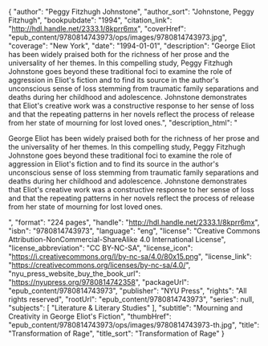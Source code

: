 {
  "author": "Peggy Fitzhugh Johnstone",
  "author_sort": "Johnstone, Peggy Fitzhugh",
  "bookpubdate": "1994",
  "citation_link": "http://hdl.handle.net/2333.1/8kprr6mx",
  "coverHref": "epub_content/9780814743973/ops/images/9780814743973.jpg",
  "coverage": "New York",
  "date": "1994-01-01",
  "description": "George Eliot has been widely praised both for the richness of her prose and the universality of her themes. In this compelling study, Peggy Fitzhugh Johnstone goes beyond these traditional foci to examine the role of aggression in Eliot's fiction and to find its source in the author's unconscious sense of loss stemming from traumatic family separations and deaths during her childhood and adolescence. Johnstone demonstrates that Eliot's creative work was a constructive response to her sense of loss and that the repeating patterns in her novels reflect the process of release from her state of mourning for lost loved ones.",
  "description_html": "<p>George Eliot has been widely praised both for the richness of her prose and the universality of her themes. In this compelling study, Peggy Fitzhugh Johnstone goes beyond these traditional foci to examine the role of aggression in Eliot's fiction and to find its source in the author's unconscious sense of loss stemming from traumatic family separations and deaths during her childhood and adolescence. Johnstone demonstrates that Eliot's creative work was a constructive response to her sense of loss and that the repeating patterns in her novels reflect the process of release from her state of mourning for lost loved ones.</p>",
  "format": "224 pages",
  "handle": "http://hdl.handle.net/2333.1/8kprr6mx",
  "isbn": "9780814743973",
  "language": "eng",
  "license": "Creative Commons Attribution-NonCommercial-ShareAlike 4.0 International License",
  "license_abbreviation": "CC BY-NC-SA",
  "license_icon": "https://i.creativecommons.org/l/by-nc-sa/4.0/80x15.png",
  "license_link": "https://creativecommons.org/licenses/by-nc-sa/4.0/",
  "nyu_press_website_buy_the_book_url": "https://nyupress.org/9780814742358",
  "packageUrl": "epub_content/9780814743973",
  "publisher": "NYU Press",
  "rights": "All rights reserved",
  "rootUrl": "epub_content/9780814743973",
  "series": null,
  "subjects": [
    "Literature & Literary Studies"
  ],
  "subtitle": "Mourning and Creativity in George Eliot's Fiction",
  "thumbHref": "epub_content/9780814743973/ops/images/9780814743973-th.jpg",
  "title": "Transformation of Rage",
  "title_sort": "Transformation of Rage"
}
